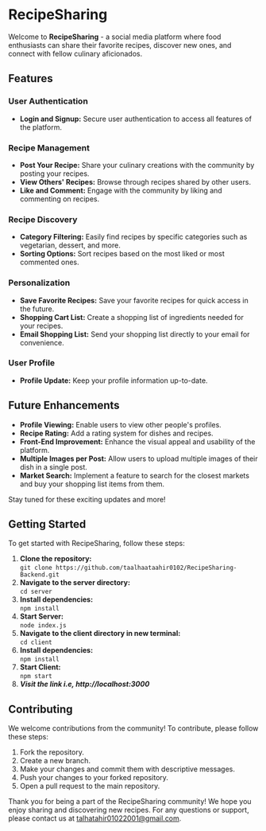 # RecipeSharing

Welcome to **RecipeSharing** - a social media platform where food enthusiasts can share their favorite recipes, discover new ones, and connect with fellow culinary aficionados.

## Features

### User Authentication
- **Login and Signup:** Secure user authentication to access all features of the platform.

### Recipe Management
- **Post Your Recipe:** Share your culinary creations with the community by posting your recipes.
- **View Others' Recipes:** Browse through recipes shared by other users.
- **Like and Comment:** Engage with the community by liking and commenting on recipes.

### Recipe Discovery
- **Category Filtering:** Easily find recipes by specific categories such as vegetarian, dessert, and more.
- **Sorting Options:** Sort recipes based on the most liked or most commented ones.

### Personalization
- **Save Favorite Recipes:** Save your favorite recipes for quick access in the future.
- **Shopping Cart List:** Create a shopping list of ingredients needed for your recipes.
- **Email Shopping List:** Send your shopping list directly to your email for convenience.

### User Profile
- **Profile Update:** Keep your profile information up-to-date.

## Future Enhancements

- **Profile Viewing:** Enable users to view other people's profiles.
- **Recipe Rating:** Add a rating system for dishes and recipes.
- **Front-End Improvement:** Enhance the visual appeal and usability of the platform.
- **Multiple Images per Post:** Allow users to upload multiple images of their dish in a single post.
- **Market Search:** Implement a feature to search for the closest markets and buy your shopping list items from them.

Stay tuned for these exciting updates and more!

## Getting Started

To get started with RecipeSharing, follow these steps:

1. **Clone the repository:** <br>
   ```git clone https://github.com/taalhaataahir0102/RecipeSharing-Backend.git```
2. **Navigate to the server directory:** <br>
   ```cd server```
3. **Install dependencies:** <br>
   ```npm install```
3. **Start Server:** <br>
   ```node index.js```
4. **Navigate to the client directory in new terminal:** <br>
   ```cd client```
5. **Install dependencies:** <br>
   ```npm install```
6. **Start Client:** <br>
   ```npm start```
7. ***Visit the link i.e, http://localhost:3000***

## Contributing
We welcome contributions from the community! To contribute, please follow these steps:

1. Fork the repository.
2. Create a new branch.
3. Make your changes and commit them with descriptive messages.
4. Push your changes to your forked repository.
5. Open a pull request to the main repository.

Thank you for being a part of the RecipeSharing community! We hope you enjoy sharing and discovering new recipes.
For any questions or support, please contact us at talhatahir01022001@gmail.com.
